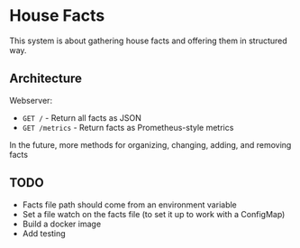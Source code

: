# House Facts

This system is about gathering house facts and offering them in structured way.

## Architecture

Webserver:
* `GET /` - Return all facts as JSON
* `GET /metrics` - Return facts as Prometheus-style metrics

In the future, more methods for organizing, changing, adding, and removing facts

## TODO

* Facts file path should come from an environment variable
* Set a file watch on the facts file (to set it up to work with a ConfigMap)
* Build a docker image
* Add testing
